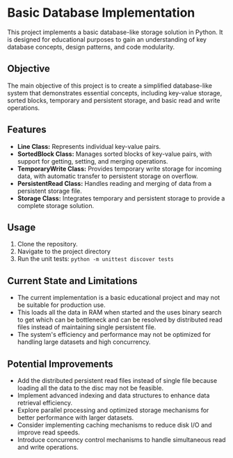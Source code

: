 # Basic Database Implementation

This project implements a basic database-like storage solution in Python. It is designed for educational purposes to gain an understanding of key database concepts, design patterns, and code modularity.

## Objective

The main objective of this project is to create a simplified database-like system that demonstrates essential concepts, including key-value storage, sorted blocks, temporary and persistent storage, and basic read and write operations.

## Features

- **Line Class:** Represents individual key-value pairs.
- **SortedBlock Class:** Manages sorted blocks of key-value pairs, with support for getting, setting, and merging operations.
- **TemporaryWrite Class:** Provides temporary write storage for incoming data, with automatic transfer to persistent storage on overflow.
- **PersistentRead Class:** Handles reading and merging of data from a persistent storage file.
- **Storage Class:** Integrates temporary and persistent storage to provide a complete storage solution.

## Usage

1. Clone the repository.
2. Navigate to the project directory
3. Run the unit tests: `python -m unittest discover tests`

## Current State and Limitations

- The current implementation is a basic educational project and may not be suitable for production use.
- This loads all the data in RAM when started and the uses binary search to get which can be bottleneck and can be resolved by distributed read files instead of maintaining single persistent file.
- The system's efficiency and performance may not be optimized for handling large datasets and high concurrency.

## Potential Improvements

- Add the distributed persistent read files instead of single file because loading all the data to the disc may not be feasible.
- Implement advanced indexing and data structures to enhance data retrieval efficiency.
- Explore parallel processing and optimized storage mechanisms for better performance with larger datasets.
- Consider implementing caching mechanisms to reduce disk I/O and improve read speeds.
- Introduce concurrency control mechanisms to handle simultaneous read and write operations.
